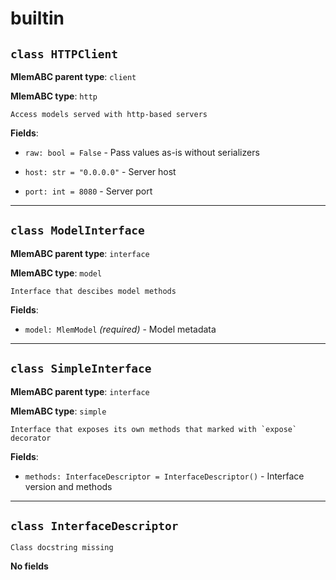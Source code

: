 # builtin

## `class HTTPClient`

**MlemABC parent type**: `client`

**MlemABC type**: `http`

    Access models served with http-based servers

**Fields**:

- `raw: bool = False` - Pass values as-is without serializers

- `host: str = "0.0.0.0"` - Server host

- `port: int = 8080` - Server port

---

## `class ModelInterface`

**MlemABC parent type**: `interface`

**MlemABC type**: `model`

    Interface that descibes model methods

**Fields**:

- `model: MlemModel` _(required)_ - Model metadata

---

## `class SimpleInterface`

**MlemABC parent type**: `interface`

**MlemABC type**: `simple`

    Interface that exposes its own methods that marked with `expose`
    decorator

**Fields**:

- `methods: InterfaceDescriptor = InterfaceDescriptor()` - Interface version and
  methods

---

## `class InterfaceDescriptor`

    Class docstring missing

**No fields**
